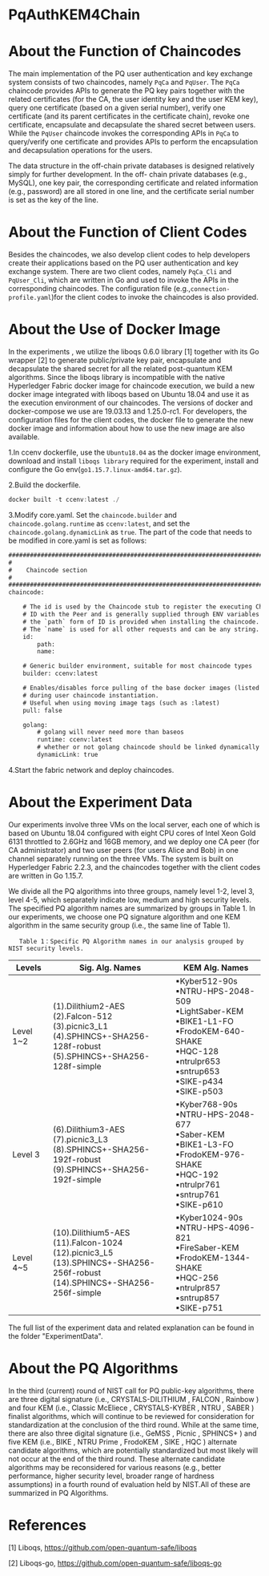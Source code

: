 # PqAuthKEM4Chain
# About the Function of Chaincodes
The main implementation of the PQ user authentication and key
exchange system consists of two chaincodes, namely `PqCa` and
`PqUser`. The `PqCa` chaincode provides
APIs to generate the PQ key pairs together with the related
certificates (for the CA, the user identity key and the user KEM
key), query one certificate (based on a given serial number),
verify one certificate (and its parent certificates in the certificate
chain), revoke one certificate, encapsulate and decapsulate the
shared secret between users. While the `PqUser` chaincode
invokes the corresponding APIs in `PqCa` to query/verify one
certificate and provides APIs to perform the encapsulation and
decapsulation operations for the users.

The data structure in the off-chain private databases is
designed relatively simply for further development. In the off-
chain private databases (e.g., MySQL), one key pair, the
corresponding certificate and related information (e.g., password)
are all stored in one line, and the certificate serial number is set as
the key of the line.

# About the Function of Client Codes
Besides the chaincodes, we also develop client codes to help
developers create their applications based on the PQ user
authentication and key exchange system. 
There are two client codes, namely `PqCa_Cli` and `PqUser_Cli`,
which are written in Go and used to invoke the APIs in the
corresponding chaincodes. The configuration file (e.g.,`connection-profile.yaml`)for the client
codes to invoke the chaincodes is also provided.

# About the Use of Docker Image
In the experiments , we utilize the liboqs 0.6.0 library [1] together with its Go wrapper [2] to generate public/private key pair, encapsulate and decapsulate the shared secret for all the related post-quantum KEM algorithms. Since the liboqs library is incompatible with the
native Hyperledger Fabric docker image for chaincode execution,
we build a new docker image integrated with liboqs based on Ubuntu 18.04 and use it as the execution environment of our
chaincodes. The versions of docker and docker-compose we use
are 19.03.13 and 1.25.0-rc1. For developers, the configuration
files for the client codes, the docker file to generate the new
docker image and information about how to use the new image
are also available.

1.In ccenv dockerfile, use the `Ubuntu18.04` as the docker image environment, download and install `liboqs library` required for the experiment, install and configure the Go env(`go1.15.7.linux-amd64.tar.gz`).

2.Build the dockerfile.

   ```javascript
   docker built -t ccenv:latest ./ 
   ```

3.Modify core.yaml.
Set the `chaincode.builder` and `chaincode.golang.runtime` as `ccenv:latest`, and set the `chaincode.golang.dynamicLink` as `true`. The part of the code that needs to be modified in core.yaml is set as follows:

```html
###############################################################################
#
#    Chaincode section
#
###############################################################################
chaincode:

    # The id is used by the Chaincode stub to register the executing Chaincode
    # ID with the Peer and is generally supplied through ENV variables
    # the `path` form of ID is provided when installing the chaincode.
    # The `name` is used for all other requests and can be any string.
    id:
        path:
        name:

    # Generic builder environment, suitable for most chaincode types
    builder: ccenv:latest

    # Enables/disables force pulling of the base docker images (listed below)
    # during user chaincode instantiation.
    # Useful when using moving image tags (such as :latest)
    pull: false

    golang:
        # golang will never need more than baseos
        runtime: ccenv:latest
        # whether or not golang chaincode should be linked dynamically
        dynamicLink: true
   ```
   
4.Start the fabric network and deploy chaincodes.
 
# About the Experiment Data
Our experiments involve three VMs on the local server, each one of which is based on Ubuntu 18.04 configured with eight CPU cores of Intel Xeon Gold 6131 throttled to 2.6GHz and 16GB memory, and we deploy one CA peer (for CA administrator) and two user peers (for users Alice and Bob) in one channel separately running on the three VMs. The system is built on Hyperledger Fabric 2.2.3, and the chaincodes together with the client codes are written in Go 1.15.7. 

We divide all the PQ algorithms into three groups, namely level 1-2, level 3, level 4-5, which separately indicate low, medium and high security levels. The specified PQ algorithm names are summarized by groups in Table 1. In our experiments, we choose one PQ signature algorithm and one KEM algorithm in the same security group (i.e., the same line of Table 1).

       Table 1：Specific PQ Algorithm names in our analysis grouped by NIST security levels.
|Levels | Sig. Alg. Names|KEM Alg. Names|
|--|--|--|
|Level 1~2| (1).Dilithium2-AES<br> (2).Falcon-512<br> (3).picnic3_L1 <br> (4).SPHINCS+-SHA256-128f-robust <br>(5).SPHINCS+-SHA256-128f-simple <br>| ▪Kyber512-90s<br> ▪NTRU-HPS-2048-509<br>▪LightSaber-KEM<br>▪BIKE1-L1-FO<br>▪FrodoKEM-640-SHAKE<br>▪HQC-128<br>▪ntrulpr653<br>▪sntrup653<br>▪SIKE-p434<br>▪SIKE-p503<br>|
| Level 3 | (6).Dilithium3-AES<br>(7).picnic3_L3<br>(8).SPHINCS+-SHA256-192f-robust<br>(9).SPHINCS+-SHA256-192f-simple<br>    | ▪Kyber768-90s<br>▪NTRU-HPS-2048-677<br>▪Saber-KEM<br>▪BIKE1-L3-FO<br>▪FrodoKEM-976-SHAKE<br>▪HQC-192<br>▪ntrulpr761<br>▪sntrup761<br>▪SIKE-p610<br> |
| Level 4~5| (10).Dilithium5-AES<br>(11).Falcon-1024<br>(12).picnic3_L5<br>(13).SPHINCS+-SHA256-256f-robust<br>(14).SPHINCS+-SHA256-256f-simple<br>| ▪Kyber1024-90s<br>▪NTRU-HPS-4096-821<br>▪FireSaber-KEM<br>▪FrodoKEM-1344-SHAKE<br>▪HQC-256<br>▪ntrulpr857<br>▪sntrup857<br>▪SIKE-p751|

                         
The full list of the experiment data and related explanation can be found in the folder "ExperimentData".

# About the PQ Algorithms
In the third (current) round of NIST call for PQ public-key algorithms, there are three digital signature (i.e., CRYSTALS-DILITHIUM , FALCON , Rainbow ) and four KEM (i.e., Classic McEliece , CRYSTALS-KYBER , NTRU , SABER ) finalist algorithms, which will continue to be reviewed for consideration for standardization at the conclusion of the third round. While at the same time, there are also three digital signature (i.e., GeMSS , Picnic , SPHINCS+ ) and five KEM (i.e., BIKE , NTRU Prime , FrodoKEM , SIKE , HQC ) alternate candidate algorithms, which are potentially standardized but most likely will not occur at the end of the third round. These alternate candidate algorithms may be reconsidered for various reasons (e.g., better performance, higher security level, broader range of hardness assumptions) in a fourth round of evaluation held by NIST.All of these are summarized in PQ Algorithms.

# References
[1] Liboqs, https://github.com/open-quantum-safe/liboqs

[2] Liboqs-go, https://github.com/open-quantum-safe/liboqs-go
